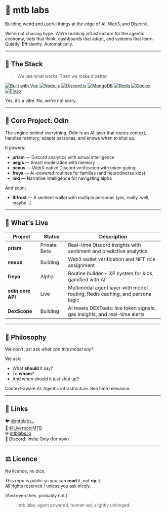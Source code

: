 # 🧪 mtb labs

Building weird and useful things at the edge of AI, Web3, and Discord.

We’re not chasing hype. We’re building infrastructure for the agentic economy, bots that think, dashboards that adapt, and systems that learn. Quietly. Efficiently. Automatically.

---

## 🔧 The Stack

> We use what works. Then we make it better.

[![Built with Vue](https://img.shields.io/badge/Built%20with-Vue-42b883?logo=vue.js&logoColor=white)](https://vuejs.org)
[![Node.js](https://img.shields.io/badge/Node.js-20.x-green?logo=node.js&logoColor=white)](https://nodejs.org)
[![Discord.js](https://img.shields.io/badge/Discord.js-14.x-5865F2?logo=discord&logoColor=white)](https://discord.js.org)
[![MongoDB](https://img.shields.io/badge/MongoDB-NoSQL%20Brain-47A248?logo=mongodb&logoColor=white)](https://mongodb.com)
[![Redis](https://img.shields.io/badge/Redis-InMemory%20Magic-DC382D?logo=redis&logoColor=white)](https://redis.io)
[![Docker](https://img.shields.io/badge/Docker-Containerised-2496ED?logo=docker&logoColor=white)](https://www.docker.com/)
[![Fly.io](https://img.shields.io/badge/Deployed%20on-Fly.io-1a8cff?logo=fly.io)](https://fly.io)

Yes, it’s a vibe. No, we’re not sorry.

---

## 🧠 Core Project: Odin

The engine behind everything. Odin is an AI layer that routes context, handles memory, adapts personas, and knows when to shut up.

It powers:
- **prism** — Discord analytics with actual intelligence
- **aegis** — Smart moderation with memory
- **nexus** — Web3-native Discord verification with token gating
- **freya** — AI-powered routines for families (and neurodiverse kids)
- **loki** — Narrative intelligence for navigating alpha

And soon:
- **Bifrost** — A sentient wallet with multiple personas (yes, really. well, maybe...)

---

## 📡 What's Live

| Project | Status | Description |
|--------|--------|-------------|
| **prism** | Private Beta | Real-time Discord insights with sentiment and predictive analytics |
| **nexus** | Building | Web3 wallet verification and NFT role assignment |
| **freya** | Alpha | Routine builder + XP system for kids, gamified with AI |
| **odin core API** | Live | Multimodal agent layer with model routing, Redis caching, and persona logic |
| **DexScope** | Building | AI meets DEXTools: live token signals, gas insights, and real-time alerts |

---

## 🧭 Philosophy

We don’t just ask _what can this model say?_

We ask:
- What **should** it say?
- To **whom**?
- And when should it just shut up?

Context-aware AI. Agentic infrastructure. Rea time relevance.

---

## 🔗 Links

🐦 [@mtblabs_](https://x.com/mtblabs_)  
🧠 [@LiverpoolMTB](https://x.com/LiverpoolMTB)  
🌐 [mtblabs.io](https://mtblabs.io)  
💬 Discord: Invite Only (for now)

---

## ⚖️ Licence

No licence, no dice.

This repo is public so you can **read** it, not **rip** it.  
All rights reserved | unless you ask nicely.

(And even then, probably not.)

> mtb labs: agent powered, human led, slightly unhinged.
